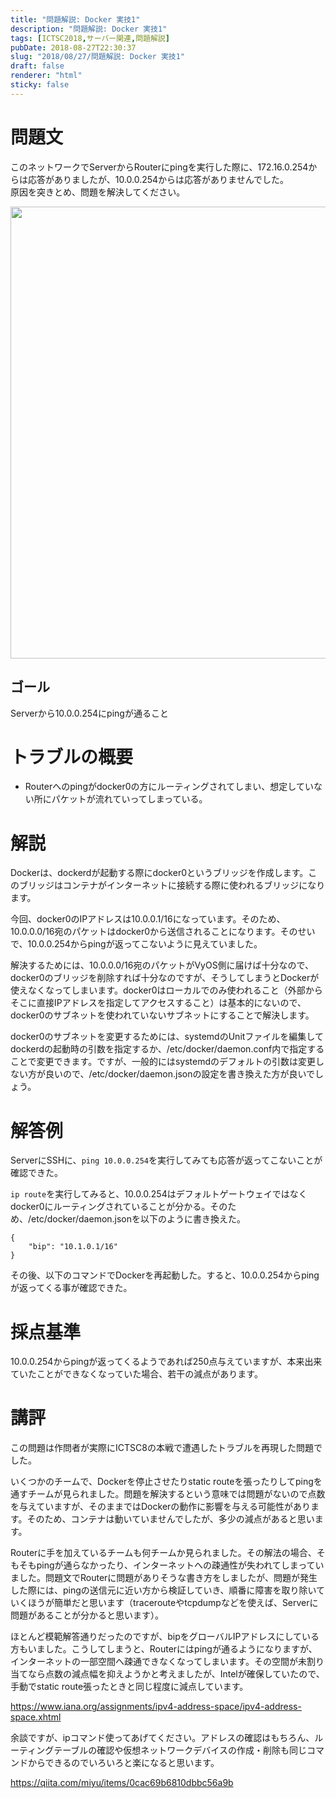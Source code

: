 ```yaml
---
title: "問題解説: Docker 実技1"
description: "問題解説: Docker 実技1"
tags: [ICTSC2018,サーバー関連,問題解説]
pubDate: 2018-08-27T22:30:37
slug: "2018/08/27/問題解説: Docker 実技1"
draft: false
renderer: "html"
sticky: false
---
```


<h1>問題文</h1>
<p>このネットワークでServerからRouterにpingを実行した際に、172.16.0.254からは応答がありましたが、10.0.0.254からは応答がありませんでした。<br />
原因を突きとめ、問題を解決してください。</p>
<p><img decoding="async" loading="lazy" src="/images/wp/2018/08/Screen-Shot-2018-08-25-at-9.56.43-AM-1024x723.png.webp" alt="" width="1024" height="723" class="alignnone size-large wp-image-1866" /></p>
<h2>ゴール</h2>
<p>Serverから10.0.0.254にpingが通ること</p>
<h1>トラブルの概要</h1>
<ul>
<li>Routerへのpingがdocker0の方にルーティングされてしまい、想定していない所にパケットが流れていってしまっている。</li>
</ul>
<h1>解説</h1>
<p>Dockerは、dockerdが起動する際にdocker0というブリッジを作成します。このブリッジはコンテナがインターネットに接続する際に使われるブリッジになります。</p>
<p>今回、docker0のIPアドレスは10.0.0.1/16になっています。そのため、10.0.0.0/16宛のパケットはdocker0から送信されることになります。そのせいで、10.0.0.254からpingが返ってこないように見えていました。</p>
<p>解決するためには、10.0.0.0/16宛のパケットがVyOS側に届けば十分なので、docker0のブリッジを削除すれば十分なのですが、そうしてしまうとDockerが使えなくなってしまいます。docker0はローカルでのみ使われること（外部からそこに直接IPアドレスを指定してアクセスすること）は基本的にないので、docker0のサブネットを使われていないサブネットにすることで解決します。</p>
<p>docker0のサブネットを変更するためには、systemdのUnitファイルを編集してdockerdの起動時の引数を指定するか、/etc/docker/daemon.conf内で指定することで変更できます。ですが、一般的にはsystemdのデフォルトの引数は変更しない方が良いので、/etc/docker/daemon.jsonの設定を書き換えた方が良いでしょう。</p>
<h1>解答例</h1>
<p>ServerにSSHに、<code>ping 10.0.0.254</code>を実行してみても応答が返ってこないことが確認できた。</p>
<p><code>ip route</code>を実行してみると、10.0.0.254はデフォルトゲートウェイではなくdocker0にルーティングされていることが分かる。そのため、/etc/docker/daemon.jsonを以下のように書き換えた。</p>
<pre class="brush: jscript; title: ; title: ; notranslate" title=""><code>{
    &quot;bip&quot;: &quot;10.1.0.1/16&quot;
}</code></pre>
<p>その後、以下のコマンドでDockerを再起動した。すると、10.0.0.254からpingが返ってくる事が確認できた。</p>
<h1>採点基準</h1>
<p>10.0.0.254からpingが返ってくるようであれば250点与えていますが、本来出来ていたことができなくなっていた場合、若干の減点があります。</p>
<h1>講評</h1>
<p>この問題は作問者が実際にICTSC8の本戦で遭遇したトラブルを再現した問題でした。</p>
<p>いくつかのチームで、Dockerを停止させたりstatic routeを張ったりしてpingを通すチームが見られました。問題を解決するという意味では問題がないので点数を与えていますが、そのままではDockerの動作に影響を与える可能性があります。そのため、コンテナは動いていませんでしたが、多少の減点があると思います。</p>
<p>Routerに手を加えているチームも何チームか見られました。その解法の場合、そもそもpingが通らなかったり、インターネットへの疎通性が失われてしまっていました。問題文でRouterに問題がありそうな書き方をしましたが、問題が発生した際には、pingの送信元に近い方から検証していき、順番に障害を取り除いていくほうが簡単だと思います（tracerouteやtcpdumpなどを使えば、Serverに問題があることが分かると思います）。</p>
<p>ほとんど模範解答通りだったのですが、bipをグローバルIPアドレスにしている方もいました。こうしてしまうと、Routerにはpingが通るようになりますが、インターネットの一部空間へ疎通できなくなってしまいます。その空間が未割り当てなら点数の減点幅を抑えようかと考えましたが、Intelが確保していたので、手動でstatic route張ったときと同じ程度に減点しています。</p>
<p><a href="https://www.iana.org/assignments/ipv4-address-space/ipv4-address-space.xhtml">https://www.iana.org/assignments/ipv4-address-space/ipv4-address-space.xhtml</a></p>
<p>余談ですが、ipコマンド使ってあげてください。アドレスの確認はもちろん、ルーティングテーブルの確認や仮想ネットワークデバイスの作成・削除も同じコマンドからできるのでいろいろと楽になると思います。</p>
<p><a href="https://qiita.com/miyu/items/0cac69b6810dbbc56a9b">https://qiita.com/miyu/items/0cac69b6810dbbc56a9b</a></p>
